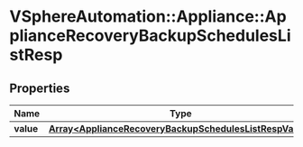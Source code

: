 # VSphereAutomation::Appliance::ApplianceRecoveryBackupSchedulesListResp

## Properties
Name | Type | Description | Notes
------------ | ------------- | ------------- | -------------
**value** | [**Array&lt;ApplianceRecoveryBackupSchedulesListRespValue&gt;**](ApplianceRecoveryBackupSchedulesListRespValue.md) |  | 



